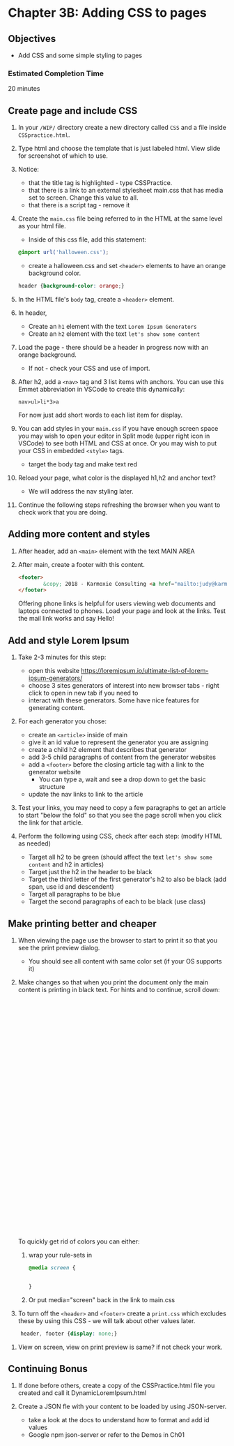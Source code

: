 # Chapter 3B: Adding CSS to pages

## Objectives
* Add CSS and some simple styling to pages

### Estimated Completion Time 
20 minutes

## Create page and include CSS
 
1. In your `/WIP/` directory create a new directory called `CSS` and a file inside `CSSpractice.html`. 

1. Type html and choose the template that is just labeled html. View slide for screenshot of which to use.

1. Notice:
    * that the title tag is highlighted - type CSSPractice.
    * that there is a link to an external stylesheet main.css that has media set to screen. Change this value to all.
    * that there is a script tag - remove it

1. Create the `main.css` file being referred to in the HTML at the same level as your html file. 
    * Inside of this css file, add this statement:
    ```css
    @import url('halloween.css');
    ```
    * create a halloween.css and set `<header>` elements to have an orange background color.
    ```css
    header {background-color: orange;}
    ```    

1. In the HTML file's `body` tag, create a `<header>` element.

1. In header,  
    * Create an `h1` element with the text `Lorem Ipsum Generators`
    * Create an `h2` element with the text `let's show some content`
   
1. Load the page - there should be a header in progress now with an orange background.
    * If not - check your CSS and use of import.

1. After h2, add a `<nav>` tag and 3 list items with anchors.  You can use this Emmet abbreviation in VSCode to create this dynamically:
    ```
    nav>ul>li*3>a
    ```

    For now just add short words to each list item for display. 

1. You can add styles in your `main.css` if you have enough screen space you may wish to open your editor in Split mode (upper right icon in VSCode) to see both HTML and CSS at once. Or you may wish to put your CSS in embedded `<style>` tags.
    * target the body tag and make text red

1. Reload your page, what color is the displayed h1,h2 and anchor text? 
   * We will address the nav styling later.

1. Continue the following steps refreshing the browser when you want to check work that you are doing.

## Adding more content and styles

1. After header, add an `<main>` element with the text MAIN AREA   

1. After main, create a footer with this content. 
    ```html
    <footer>
            &copy; 2018 - Karmoxie Consulting <a href="mailto:judy@karmoxie.com?subject=CSS%20Exercise">judy@karmoxie.com</a> or <a href="tel:412-353-9161">412-353-9161</a>
    </footer>
    ```

    Offering phone links is helpful for users viewing web documents and laptops connected to phones. Load your page and look at the links. Test the mail link works and say Hello!

## Add and style Lorem Ipsum
    
1. Take 2-3 minutes for this step:
    * open this website https://loremipsum.io/ultimate-list-of-lorem-ipsum-generators/
    * choose 3 sites generators of interest into new browser tabs - right click to open in new tab if you need to
    * interact with these generators. Some have nice features for generating content. 

1. For each generator you chose:
    * create an `<article>` inside of main
    * give it an id value to represent the generator you are assigning
    * create a child h2 element that describes that generator
    * add 3-5 child paragraphs of content from the generator websites
    * add a `<footer>` before the closing article tag with a link to the generator website
        * You can type a, wait and see a drop down to get the basic structure
    * update the nav links to link to the article 

1. Test your links, you may need to copy a few paragraphs to get an article to start "below the fold" so that you see the page scroll when you click the link for that article.

1. Perform the following using CSS, check after each step: (modify HTML as needed)
    * Target all h2 to be green (should affect the text `let's show some content` and h2 in articles) 
    * Target just the h2 in the header to be black
    * Target the third letter of the first generator's h2 to also be black (add span, use id and descendent)
    * Target all paragraphs to be blue
    * Target the second paragraphs of each to be black (use class)
    
## Make printing better and cheaper

1. When viewing the page use the browser to start to print it so that you see the print preview dialog.
    * You should see all content with same color set (if your OS supports it)

1. Make changes so that when you print the document only the main content is printing in black text. For hints and to continue, scroll down:

    ```







































    ```
    To quickly get rid of colors you can either:
    1. wrap your rule-sets in 
        ```CSS
        @media screen { 


        } 
        ```
    1. Or put media="screen" back in the link to main.css

1. To turn off the `<header>` and `<footer>` create a `print.css` which excludes
these by using this CSS - we will talk about other values later. 

```css
    header, footer {display: none;}
```

1. View on screen, view on print preview is same? if not check your work.

## Continuing Bonus

1. If done before others, create a copy of the CSSPractice.html file you created and call it DynamicLoremIpsum.html

1. Create a JSON fle with your content to be loaded by using JSON-server.
    * take a look at the docs to understand how to format and add id values
    * Google npm json-server or refer to the Demos in Ch01 